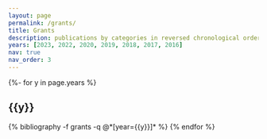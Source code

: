 ```yaml
---
layout: page
permalink: /grants/
title: Grants
description: publications by categories in reversed chronological order. generated by jekyll-scholar.
years: [2023, 2022, 2020, 2019, 2018, 2017, 2016]
nav: true
nav_order: 3
---
```





<!-- _pages/grants.md -->

<div id="publicationList" class="publications">

{%- for y in page.years %}
  <h2 class="year">{{y}}</h2>
  {% bibliography -f grants -q @*[year={{y}}]* %}
{% endfor %}

</div>
